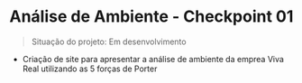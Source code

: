 # Análise de Ambiente - Checkpoint 01
> Situação do projeto: Em desenvolvimento
- Criação de site para apresentar a análise de ambiente da emprea Viva Real utilizando as 5 forças de Porter
